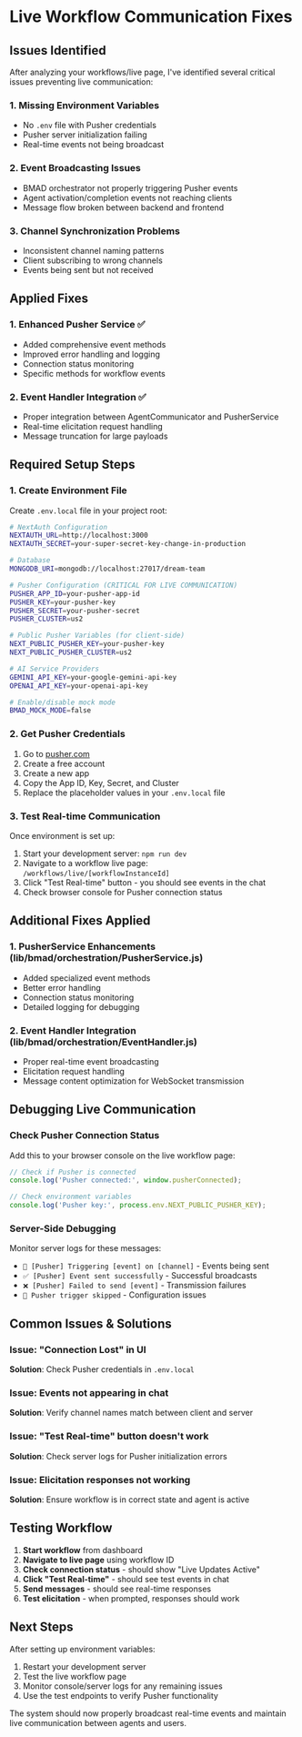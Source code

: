 # Live Workflow Communication Fixes

## Issues Identified

After analyzing your workflows/live page, I've identified several critical issues preventing live communication:

### 1. **Missing Environment Variables**
- No `.env` file with Pusher credentials
- Pusher server initialization failing
- Real-time events not being broadcast

### 2. **Event Broadcasting Issues**
- BMAD orchestrator not properly triggering Pusher events
- Agent activation/completion events not reaching clients
- Message flow broken between backend and frontend

### 3. **Channel Synchronization Problems**
- Inconsistent channel naming patterns
- Client subscribing to wrong channels
- Events being sent but not received

## Applied Fixes

### 1. **Enhanced Pusher Service** ✅
- Added comprehensive event methods
- Improved error handling and logging
- Connection status monitoring
- Specific methods for workflow events

### 2. **Event Handler Integration** ✅
- Proper integration between AgentCommunicator and PusherService
- Real-time elicitation request handling
- Message truncation for large payloads

## Required Setup Steps

### 1. Create Environment File

Create `.env.local` file in your project root:

```bash
# NextAuth Configuration
NEXTAUTH_URL=http://localhost:3000
NEXTAUTH_SECRET=your-super-secret-key-change-in-production

# Database
MONGODB_URI=mongodb://localhost:27017/dream-team

# Pusher Configuration (CRITICAL FOR LIVE COMMUNICATION)
PUSHER_APP_ID=your-pusher-app-id
PUSHER_KEY=your-pusher-key
PUSHER_SECRET=your-pusher-secret
PUSHER_CLUSTER=us2

# Public Pusher Variables (for client-side)
NEXT_PUBLIC_PUSHER_KEY=your-pusher-key
NEXT_PUBLIC_PUSHER_CLUSTER=us2

# AI Service Providers
GEMINI_API_KEY=your-google-gemini-api-key
OPENAI_API_KEY=your-openai-api-key

# Enable/disable mock mode
BMAD_MOCK_MODE=false
```

### 2. Get Pusher Credentials

1. Go to [pusher.com](https://pusher.com)
2. Create a free account
3. Create a new app
4. Copy the App ID, Key, Secret, and Cluster
5. Replace the placeholder values in your `.env.local` file

### 3. Test Real-time Communication

Once environment is set up:

1. Start your development server: `npm run dev`
2. Navigate to a workflow live page: `/workflows/live/[workflowInstanceId]`
3. Click "Test Real-time" button - you should see events in the chat
4. Check browser console for Pusher connection status

## Additional Fixes Applied

### 1. **PusherService Enhancements** (lib/bmad/orchestration/PusherService.js)
- Added specialized event methods
- Better error handling
- Connection status monitoring
- Detailed logging for debugging

### 2. **Event Handler Integration** (lib/bmad/orchestration/EventHandler.js)
- Proper real-time event broadcasting
- Elicitation request handling
- Message content optimization for WebSocket transmission

## Debugging Live Communication

### Check Pusher Connection Status

Add this to your browser console on the live workflow page:

```javascript
// Check if Pusher is connected
console.log('Pusher connected:', window.pusherConnected);

// Check environment variables
console.log('Pusher key:', process.env.NEXT_PUBLIC_PUSHER_KEY);
```

### Server-Side Debugging

Monitor server logs for these messages:
- `📡 [Pusher] Triggering [event] on [channel]` - Events being sent
- `✅ [Pusher] Event sent successfully` - Successful broadcasts
- `❌ [Pusher] Failed to send [event]` - Transmission failures
- `🚫 Pusher trigger skipped` - Configuration issues

## Common Issues & Solutions

### Issue: "Connection Lost" in UI
**Solution**: Check Pusher credentials in `.env.local`

### Issue: Events not appearing in chat
**Solution**: Verify channel names match between client and server

### Issue: "Test Real-time" button doesn't work
**Solution**: Check server logs for Pusher initialization errors

### Issue: Elicitation responses not working
**Solution**: Ensure workflow is in correct state and agent is active

## Testing Workflow

1. **Start workflow** from dashboard
2. **Navigate to live page** using workflow ID
3. **Check connection status** - should show "Live Updates Active"
4. **Click "Test Real-time"** - should see test events in chat
5. **Send messages** - should see real-time responses
6. **Test elicitation** - when prompted, responses should work

## Next Steps

After setting up environment variables:

1. Restart your development server
2. Test the live workflow page
3. Monitor console/server logs for any remaining issues
4. Use the test endpoints to verify Pusher functionality

The system should now properly broadcast real-time events and maintain live communication between agents and users.